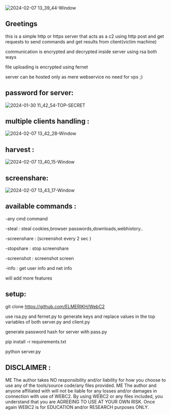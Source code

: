 ![2024-02-07 13_39_44-Window](https://github.com/ELMERIKH/WebHTTPC2/assets/96123439/e4977389-90f6-467b-b96e-fe2ab4476693)

Greetings
-----------------
this is a simple http or https server that acts as a c2 using http post and get requests to send commands and get results from client(victim machine) 

communication is encrypted and decrypted inside server using rsa both ways

file uploading is encrypted using fernet 

server can be hosted only as mere webservice no need for vps ;)

password for server:
---------------------------
![2024-01-30 11_42_54-TOP-SECRET](https://github.com/ELMERIKH/WebHTTPC2/assets/96123439/0f6faeb5-219f-4a98-8f4c-aff13ba05765)

multiple clients handling :
--------------
![2024-02-07 13_42_28-Window](https://github.com/ELMERIKH/WebHTTPC2/assets/96123439/1d24827c-0212-4dbf-81b2-8e58997e7727)

harvest :
------------------
![2024-02-07 13_40_15-Window](https://github.com/ELMERIKH/WebHTTPC2/assets/96123439/6d77e547-1195-41d6-9668-7bbe175bfabe)

screenshare:
---------------
![2024-02-07 13_43_17-Window](https://github.com/ELMERIKH/WebHTTPC2/assets/96123439/e415570c-3629-4a62-9167-5c9aad6ac2e2)


available commands :
-----------

-any cmd command

-steal : steal cookies,browser passwords,downloads,webhistory..

-screenshare :  (screenshot every 2 sec )

-stopshare : stop screenshare

-screenshot : screenshot screen

-info : get user info and net info

will add more features

setup:
---
git clone https://github.com/ELMERIKH/WebC2

use rsa.py and fernet.py to generate keys and replace values in the top variables of both server.py and client.py

generate password  hash for server with pass.py

pip install -r requirements.txt

python server.py

DISCLAIMER :
-------------------------------

ME The author takes NO responsibility and/or liability for how you choose to use any of the tools/source code/any files provided. ME The author and anyone affiliated with will not be liable for any losses and/or damages in connection with use of WEBC2. By using WEBC2 or any files included, you understand that you are AGREEING TO USE AT YOUR OWN RISK. Once again WEBC2 is for EDUCATION and/or RESEARCH purposes ONLY.
